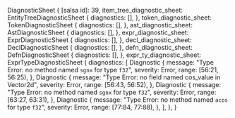 DiagnosticSheet {
    [salsa id]: 39,
    item_tree_diagnostic_sheet: EntityTreeDiagnosticSheet {
        diagnostics: [],
    },
    token_diagnostic_sheet: TokenDiagnosticSheet {
        diagnostics: [],
    },
    ast_diagnostic_sheet: AstDiagnosticSheet {
        diagnostics: [],
    },
    expr_diagnostic_sheet: ExprDiagnosticSheet {
        diagnostics: [],
    },
    decl_diagnostic_sheet: DeclDiagnosticSheet {
        diagnostics: [],
    },
    defn_diagnostic_sheet: DefnDiagnosticSheet {
        diagnostics: [],
    },
    expr_ty_diagnostic_sheet: ExprTypeDiagnosticSheet {
        diagnostics: [
            Diagnostic {
                message: "Type Error: no method named `sgnx` for type `f32`",
                severity: Error,
                range: [56:21, 56:25),
            },
            Diagnostic {
                message: "Type Error: no field named cos_value in Vector2d",
                severity: Error,
                range: [56:43, 56:52),
            },
            Diagnostic {
                message: "Type Error: no method named `sgnx` for type `f32`",
                severity: Error,
                range: [63:27, 63:31),
            },
            Diagnostic {
                message: "Type Error: no method named `acos` for type `f32`",
                severity: Error,
                range: [77:84, 77:88),
            },
        ],
    },
}